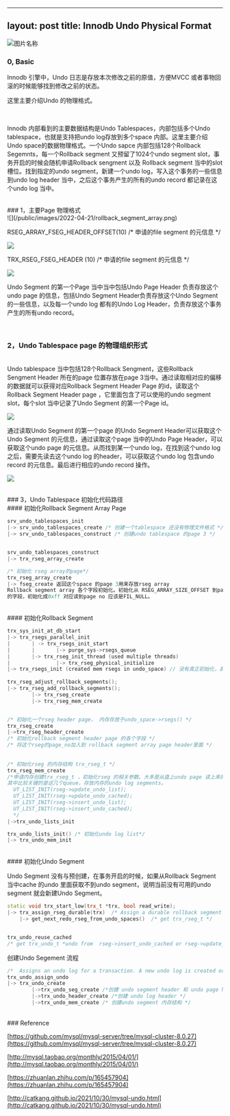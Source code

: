  ---
layout: post
title: Innodb Undo Physical Format
---


<img src="/public/images/2022-04-21/neon_abyss.jpeg"  alt="图片名称" align=center />



<br>

### 0, Basic

Innodb 引擎中，Undo 日志是存放本次修改之前的原值，方便MVCC 或者事物回滚的时候能够找到修改之前的状态。

这里主要介绍Undo 的物理格式。


<br>

Innodb 内部看到的主要数据结构是Undo Tablespaces，内部包括多个Undo tablespace，也就是支持把undo log存放到多个space 内部。这里主要介绍Undo space的数据物理格式。一个Undo sapce 内部包括128个Rollback Segemnts，每一个Rollback segment 又预留了1024个undo segment slot，事务开启的时候会随机申请Rollback sengment 以及 Rollback segment  当中的slot 槽位。找到指定的undo segment，新建一个undo log，写入这个事务的一些信息到undo log header 当中，之后这个事务产生的所有的undo record 都记录在这个undo log 当中。



<br>
### 1，主要Page 物理格式

<br>
![](/public/images/2022-04-21/rollback_segment_array.png)

RSEG_ARRAY_FSEG_HEADER_OFFSET(10)  /* 申请的file segment 的元信息 */



![](/public/images/2022-04-21/rollback_segment_page.png)



TRX_RSEG_FSEG_HEADER (10)  /* 申请的file segment 的元信息 */



![](/public/images/2022-04-21/undo_segment.png)

Undo Segment 的第一个Page 当中当中包括Undo Page Header 负责存放这个undo page 的信息，包括Undo Segment Header负责存放这个Undo Segment的一些信息，以及每一个undo log 都有的Undo Log Header，负责存放这个事务产生的所有undo record。


<br>

### 2，Undo Tablespace page 的物理组织形式

<br>
Undo tablespace 当中包括128个Rollback Sengment，这些Rollback Sengment Header 所在的page 位置存放在page 3当中。通过读取相对应的偏移的数据就可以获得对应Rollback Segment Header Page 的id，读取这个Rollback Segment Header page ，它里面包含了可以使用的undo segment slot，每个slot 当中记录了Undo Segment 的第一个Page id。



![](/public/images/2022-04-21/rollback_array_to_rseg.png)

通过读取Undo Segment 的第一个page 的Undo Segment Header可以获取这个Undo Segment 的元信息，通过读取这个page 当中的Undo Page Header，可以获取这个undo page 的元信息。从而找到某一个undo log，在找到这个undo log 之后，需要先读去这个undo log 的header，可以获取这个undo log 包含undo record 的元信息。最后进行相应的undo record 操作。

![](/public/images/2022-04-21/rseg_to_undo_seg.png)

<br>
### 3，Undo Tablespace 初始化代码路径

<br>
#### 初始化Rollback Segment Array Page

```c++
srv_undo_tablespaces_init 
|-> srv_undo_tablespaces_create /* 创建一个tablespace 还没有物理文件格式 */
|-> srv_undo_tablespaces_construct /* 创建undo tablespace 的page 3 */


srv_undo_tablespaces_construct
|-> trx_rseg_array_create

/* 初始化 rseg array的page*/
trx_rseg_array_create
|-> fseg_create 返回这个space 的page 3用来存放rseg array
Rollback segment array 各个字段初始化。初始化从 RSEG_ARRAY_SIZE_OFFSET 到page_end - 200 的位置
的字段，初始化成0xff 对应读到page no 应该是FIL_NULL。
```



<br>
#### 初始化Rollback Segment 

```c++
trx_sys_init_at_db_start
|-> trx_rsegs_parallel_init
|		| -> trx_rsegs_init_start 
|		|		|-> purge_sys->rsegs_queue
|		|-> trx_rseg_init_thread (used multiple threads)
|				|-> trx_rseg_physical_initialize
|-> trx_rsegs_init (created mem rsegs in undo_space) // 没有真正初始化，真正初始化在trx_rseg_adjust_rollback_segments 里面做
  
trx_rseg_adjust_rollback_segments(); 
|-> trx_rseg_add_rollback_segments();
		|-> trx_rseg_create
		|-> trx_rseg_mem_create


/* 初始化一个rseg header page， 内存存放于undo_space->rsegs() */ 
trx_rseg_create
|->trx_rseg_header_create
/* 初始化rollback segment header page 的各个字段 */
/* 将这个rseg的page_no加入到 rollback segment array page header里面 */
      
      
/* 初始化rseg 的内存结构 trx_rseg_t */
trx_rseg_mem_create
/*申请内存创建trx_rseg_t ，初始化rseg 的相关参数。大多是从盘上undo page 读上来的参数。
其中比较关键的是这几个queue，存放内存的undo log segments。
  UT_LIST_INIT(rseg->update_undo_list);
  UT_LIST_INIT(rseg->update_undo_cached);
  UT_LIST_INIT(rseg->insert_undo_list);
  UT_LIST_INIT(rseg->insert_undo_cached);
  */
|->trx_undo_lists_init

trx_undo_lists_init() /* 初始化undo log list*/
|-> trx_undo_mem_init
```





<br>
#### 初始化Undo Segment 

Undo Segment  没有与预创建，在事务开启的时候，如果从Rollback Segment 当中cache 的undo 里面获取不到undo segment，说明当前没有可用的undo segment 就会新建Undo Segment。

```c++
static void trx_start_low(trx_t *trx, bool read_write);
|-> trx_assign_rseg_durable(trx)  /* Assign a durable rollback segment to a transaction */
	|-> get_next_redo_rseg_from_undo_spaces()  /* get trx_rseg_t */


trx_undo_reuse_cached 
/* get trx_undo_t *undo from  rseg->insert_undo_cached or rseg->update_undo_cached */
```

创建Undo Segement 流程

```c++
/*  Assigns an undo log for a transaction. A new undo log is created or a cached undo log reused. */
trx_undo_assign_undo
|-> trx_undo_create
		|->trx_undo_seg_create /*创建 undo segment header 和 undo page header */
		|->trx_undo_header_create /*创建 undo log header */
		|->trx_undo_mem_create /* 创建undo segment 内存结构 */

```





<br>
### Reference

[https://github.com/mysql/mysql-server/tree/mysql-cluster-8.0.27](https://github.com/mysql/mysql-server/tree/mysql-cluster-8.0.27)

[http://mysql.taobao.org/monthly/2015/04/01/](http://mysql.taobao.org/monthly/2015/04/01/)

[https://zhuanlan.zhihu.com/p/165457904](https://zhuanlan.zhihu.com/p/165457904)

[http://catkang.github.io/2021/10/30/mysql-undo.html](http://catkang.github.io/2021/10/30/mysql-undo.html)
